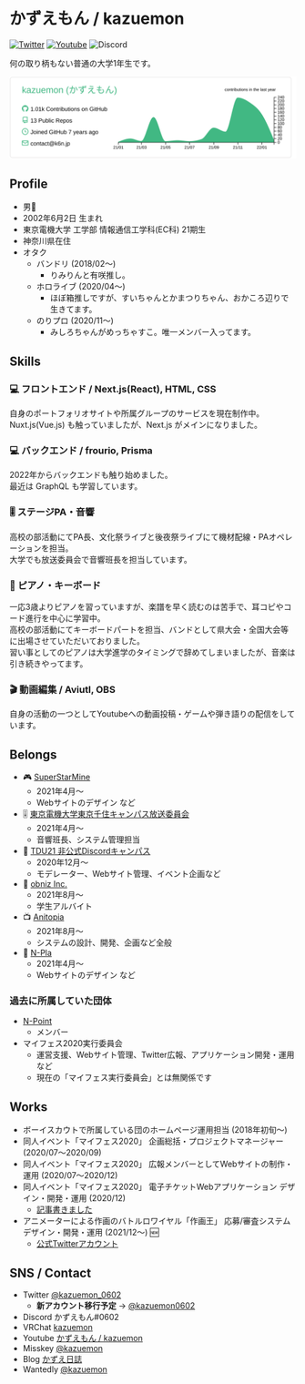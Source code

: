 # かずえもん / kazuemon

[![Twitter](https://img.shields.io/badge/TWITTER-@kazuemon__0602-1DA1F2.svg?logo=twitter&style=for-the-badge)](https://twitter.com/kazuemon_0602)
[![Youtube](https://img.shields.io/badge/Youtube-%E3%81%8B%E3%81%9A%E3%81%88%E3%82%82%E3%82%93%20/%20Kazuemon-FF0000.svg?logo=youtube&style=for-the-badge)](https://youtube.com/c/kazuemon)
![Discord](https://img.shields.io/badge/Discord-%E3%81%8B%E3%81%9A%E3%81%88%E3%82%82%E3%82%93%230602-7289DA.svg?logo=discord&style=for-the-badge)

何の取り柄もない普通の大学1年生です。

[![](https://raw.githubusercontent.com/kazuemon/kazuemon/master/profile-summary-card-output/vue/0-profile-details.svg)](https://github.com/vn7n24fzkq/github-profile-summary-cards)

## Profile

- 男👨
- 2002年6月2日 生まれ
- 東京電機大学 工学部 情報通信工学科(EC科) 21期生
- 神奈川県在住
- オタク
  - バンドリ (2018/02～)
    - りみりんと有咲推し。
  - ホロライブ (2020/04～)
    - ほぼ箱推しですが、すいちゃんとかまつりちゃん、おかころ辺りで生きてます。
  - のりプロ (2020/11～)
    - みしろちゃんがめっちゃすこ。唯一メンバー入ってます。

## Skills

### :computer: フロントエンド / Next.js(React), HTML, CSS
自身のポートフォリオサイトや所属グループのサービスを現在制作中。  
Nuxt.js(Vue.js) も触っていましたが、Next.js がメインになりました。

### :computer: バックエンド / frourio, Prisma
2022年からバックエンドも触り始めました。  
最近は GraphQL も学習しています。  

### :level_slider: ステージPA・音響
高校の部活動にてPA長、文化祭ライブと後夜祭ライブにて機材配線・PAオペレーションを担当。  
大学でも放送委員会で音響班長を担当しています。
  
### :musical_score: ピアノ・キーボード
一応3歳よりピアノを習っていますが、楽譜を早く読むのは苦手で、耳コピやコード進行を中心に学習中。  
高校の部活動にてキーボードパートを担当、バンドとして県大会・全国大会等に出場させていただいておりました。  
習い事としてのピアノは大学進学のタイミングで辞めてしまいましたが、音楽は引き続きやってます。

### :clapper: 動画編集 / Aviutl, OBS
自身の活動の一つとしてYoutubeへの動画投稿・ゲームや弾き語りの配信をしています。

## Belongs

- :video_game: [SuperStarMine](https://superstarmine.com)
  - 2021年4月～
  - Webサイトのデザイン など
- :level_slider: [東京電機大学東京千住キャンパス放送委員会](https://tbc1010.com/)
  - 2021年4月～
  - 音響班長、システム管理担当
- :speech_balloon: [TDU21 非公式Discordキャンパス](https://tdu21-discord.org/)
  - 2020年12月～
  - モデレーター、Webサイト管理、イベント企画など
- :office: [obniz Inc.](https://obniz.com/)
  - 2021年8月～
  - 学生アルバイト
- :tv: [Anitopia](https://twitter.com/anitopia_me)
  - 2021年8月～
  - システムの設計、開発、企画など全般
- :tada: [N-Pla](https://twitter.com/npla_jp)
  - 2021年4月～
  - Webサイトのデザイン など

### 過去に所属していた団体

- [N-Point](https://npjp.net)
  - メンバー
- マイフェス2020実行委員会
  - 運営支援、Webサイト管理、Twitter広報、アプリケーション開発・運用 など
  - 現在の「マイフェス実行委員会」とは無関係です

## Works

- ボーイスカウトで所属している団のホームページ運用担当 (2018年初旬〜) 
- 同人イベント「マイフェス2020」 企画総括・プロジェクトマネージャー (2020/07～2020/09)
- 同人イベント「マイフェス2020」 広報メンバーとしてWebサイトの制作・運用 (2020/07〜2020/12)
- 同人イベント「マイフェス2020」 電子チケットWebアプリケーション デザイン・開発・運用 (2020/12)
  - [記事書きました](https://qiita.com/kazuemon/items/9b6436b01e155151b3d1)
- アニメーターによる作画のバトルロワイヤル「作画王」 応募/審査システム デザイン・開発・運用 (2021/12～) 🆕
  - [公式Twitterアカウント](https://twitter.com/SakugaKing)

## SNS / Contact

- Twitter [@kazuemon_0602](https://twitter.com/kazuemon_0602)
  - **新アカウント移行予定** → [@kazuemon0602](https://twitter.com/kazuemon0602)
- Discord かずえもん#0602
- VRChat [kazuemon](https://vrchat.com/home/user/usr_be39f633-be50-4216-9e9d-349a280f3214)
- Youtube [かずえもん / kazuemon](https://youtube.com/c/kazuemon)
- Misskey [@kazuemon](https://misskey.io/@kazuemon)
- Blog [かずえ日誌](https://kazuemon.hatenablog.jp)
- Wantedly [@kazuemon](https://www.wantedly.com/id/kazuemon)
